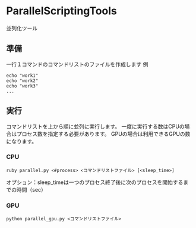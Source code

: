 # ParallelScriptingTools
並列化ツール

## 準備
一行１コマンドのコマンドリストのファイルを作成します
例
```
echo "work1"
echo "work2"
echo "work3"
...
```
## 実行

コマンドリストを上から順に並列に実行します。
一度に実行する数はCPUの場合はプロセス数を指定する必要があります。
GPUの場合は利用できるGPUの数になります。


### CPU
```
ruby parallel.py <#process> <コマンドリストファイル> [<sleep_time>]
```

オプション：sleep_timeは一つのプロセス終了後に次のプロセスを開始するまでの時間（sec）

### GPU

```
python parallel_gpu.py <コマンドリストファイル>
```
